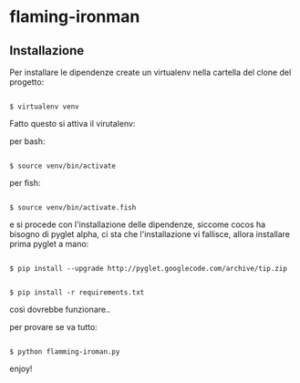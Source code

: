 flaming-ironman
===============

Installazione
-------------

Per installare le dipendenze create un virtualenv nella cartella del clone del progetto:

<code>
$ virtualenv venv
</code>

Fatto questo si attiva il virutalenv:

per bash:

<code>
$ source venv/bin/activate
</code>

per fish:

<code>
$ source venv/bin/activate.fish
</code>

e si procede con l'installazione delle dipendenze, siccome cocos ha bisogno di pyglet alpha, ci sta che l'installazione vi fallisce, allora installare prima pyglet a mano:

<code>
$ pip install --upgrade http://pyglet.googlecode.com/archive/tip.zip

$ pip install -r requirements.txt
</code>

così dovrebbe funzionare..

per provare se va tutto:

<code>
$ python flamming-iroman.py 
</code>

enjoy!

